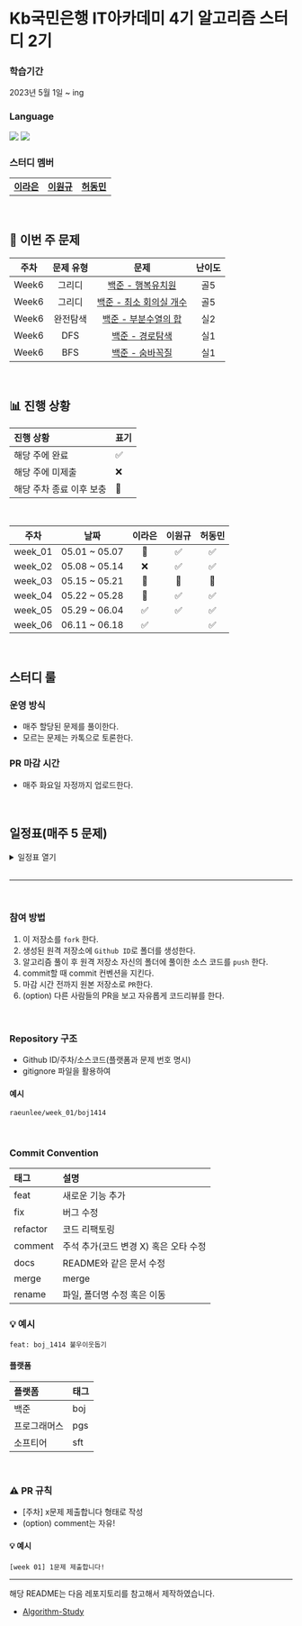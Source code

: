 # Kb국민은행 IT아카데미 4기 알고리즘 스터디 2기
### 학습기간
2023년 5월 1일 ~ ing

### Language
<img src="https://img.shields.io/badge/Java-007396.svg?&style=for-the-badge&logo=Java&logoColor=white"> <img src="https://img.shields.io/badge/python-007396.svg?&style=for-the-badge&logo=Java&logoColor=white"> 
### 스터디 멤버

<table>
  <tr>
    <td align="center"><a href="https://github.com/raeunlee"><b>이라은</b></a></td>
    <td align="center"><a href="https://github.com/OneK-2"><b>이원규</b></a></td>
    <td align="center"><a href="https://github.com/hurdong"><b>허동민</b></a></td>
  </tr>
</table>

<br/>

## 📝 이번 주 문제

| 주차 | 문제 유형 | 문제 | 난이도 |
|:---:|:---:|:---:|:---:|
|Week6|그리디|[백준 - 행복유치원](https://www.acmicpc.net/problem/13164)|골5|
|Week6|그리디|[백준 - 최소 회의실 개수](https://www.acmicpc.net/problem/19598)|골5|
|Week6|완전탐색|[백준 - 부분수열의 합](https://www.acmicpc.net/problem/1182)|실2|
|Week6|DFS|[백준 - 경로탐색](https://www.acmicpc.net/problem/11403)|실1|
|Week6|BFS|[백준 - 숨바꼭질](https://www.acmicpc.net/problem/1697)|실1|
<br/>

## 📊 진행 상황

| 진행 상황            | 표기  |
|:-----------------|:----|
| 해당 주에 완료       | ✅ |
| 해당 주에 미제출   | ❌ |
| 해당 주차 종료 이후 보충 | 🔺 |

<br>

|   주차    |      날짜       | 이라은 | 이원규 | 허동민 |
|:-------:|:-------------:|:-----:|:-----:|:-----:|
| week_01 | 05.01 ~ 05.07 |  🔺  |  ✅  | ✅   | 
| week_02 | 05.08 ~ 05.14 |  ❌  | ✅   | ✅   | 
| week_03 | 05.15 ~ 05.21 | 🔺   |  🔺  | 🔺   | 
| week_04 | 05.22 ~ 05.28 | 🔺    |  ✅  | ✅   | 
| week_05 | 05.29 ~ 06.04 |  ✅    |   ✅ | ✅   | 
| week_06 | 06.11 ~ 06.18 |  ✅     |    | ✅   | 


<br/>

## 스터디 룰

### 운영 방식
- 매주 할당된 문제를 풀이한다.
- 모르는 문제는 카톡으로 토론한다.

### PR 마감 시간
- 매주 화요일 자정까지 업로드한다.

<br/>

## 일정표(매주 5 문제)
<details>
  <summary>일정표 열기</summary>
 
| 주차 | 문제 유형 | 문제 | 난이도 |
|:---:|:---:|:---:|:---:|
|Week5|DP|[백준 - 팰린드롬?](https://www.acmicpc.net/problem/10942)|골4|
|Week5|분할정복|[백준 - 종이의 개수](https://www.acmicpc.net/problem/1780)|실2|
|Week5|그리디|[백준 - 선긋기](https://www.acmicpc.net/problem/2170)|골5|
|Week5|투포인타|[백준 - 주몽](https://www.acmicpc.net/problem/1940)|실4|
|Week5|투포인터|[백준 - 수들의 합 5](https://www.acmicpc.net/problem/2018)|실5|
|Week4|완전탐색|[백준 - 꽃길](https://www.acmicpc.net/problem/14620)|실2|
|Week4|완전탐색|[백준 - 유레카이론](https://www.acmicpc.net/problem/10448)|브1|
|Week4|그리디|[백준 - 수리공 항승](https://www.acmicpc.net/problem/1449)|실3|
|Week4|구현/시뮬레이션|[백준 - 로봇 청소기](https://www.acmicpc.net/problem/14503)|골5|
|Week4|그리디|[백준 - 센서](https://www.acmicpc.net/problem/2212)|골5|
|Week3|완전탐색|[백준 - 오목](https://www.acmicpc.net/problem/2615)|실1|
|Week3|분할정복|[백준 - 곱셈](https://www.acmicpc.net/problem/1629)|실1|
|Week3|DP|[백준 - 암호코드](https://www.acmicpc.net/problem/2011)|골5|
|Week3|구현/시뮬레이션|[백준 - 톱니바퀴](https://www.acmicpc.net/problem/14891)|골5|
|Week3|BFS/DFS|[백준 - 알고스팟](https://www.acmicpc.net/problem/1261)|골4|
|Week2|BFS,DFS|[백준 - 상범 빌딩](https://www.acmicpc.net/problem/6593)|골4|
|Week2|BFS,DFS|[백준 - 토마토](https://www.acmicpc.net/problem/7576)|골5|
|Week2|이분탐색|[백준 - 암기왕](https://www.acmicpc.net/problem/2776)|실4|
|Week2|이분탐색|[백준 - 용돈 관리](https://www.acmicpc.net/problem/6236)|실2|
|Week2|이분탐색|[백준 - 기타 레슨](https://www.acmicpc.net/problem/2343)|실1|
|Week1|구현|[백준 - 빙고](https://www.acmicpc.net/problem/2578)|실4|
|Week1|구현|[백준 - 기적의 매매법](https://www.acmicpc.net/problem/20546)|실5|
|Week1|완전탐색|[백준 - 숫자야구](https://www.acmicpc.net/problem/2503)|실3|
|Week1|완전탐색|[백준 - 체스판 다시 칠하기](https://www.acmicpc.net/problem/1018)|실4|
|Week1|완전탐색|[백준 - 동전 게임](https://www.acmicpc.net/problem/9079)|실2|

  </details>
<br/>

---

<br/>

### 참여 방법
1. 이 저장소를 `fork` 한다.
2. 생성된 원격 저장소에 `Github ID`로 폴더를 생성한다.
3. 알고리즘 풀이 후 원격 저장소 자신의 폴더에 풀이한 소스 코드를 `push` 한다.
4. commit할 때 commit 컨벤션을 지킨다.
5. 마감 시간 전까지 원본 저장소로 `PR`한다.
6. (option) 다른 사람들의 PR을 보고 자유롭게 코드리뷰를 한다.

<br/>

### Repository 구조
- Github ID/주차/소스코드(플랫폼과 문제 번호 명시)
- gitignore 파일을 활용하여 

#### 예시
`raeunlee/week_01/boj1414`

<br/>

### Commit Convention
| 태그       | 설명                  |
|:---------|:------------------------|
| feat     | 새로운 기능 추가               |
| fix      | 버그 수정                   |
| refactor | 코드 리팩토링                 |
| comment  | 주석 추가(코드 변경 X) 혹은 오타 수정 |
| docs     | README와 같은 문서 수정        |
| merge    | merge                   |
| rename   | 파일, 폴더명 수정 혹은 이동        |

### 💡 예시
`feat: boj_1414 불우이웃돕기`

#### 플랫폼

| 플랫폼    | 태그  |
|:-------|:----|
| 백준     | boj |
| 프로그래머스 | pgs |
| 소프티어 | sft |

<br/>

### ⚠️ PR 규칙
- [주차] x문제 제출합니다 형태로 작성
- (option) comment는 자유!

#### 💡 예시
`[week 01] 1문제 제출합니다! `

---

해당 README는 다음 레포지토리를 참고해서 제작하였습니다.
- [Algorithm-Study](https://github.com/CodeSquad-2023-BE-Study/Algorithm-Study/blob/main/README.md)
